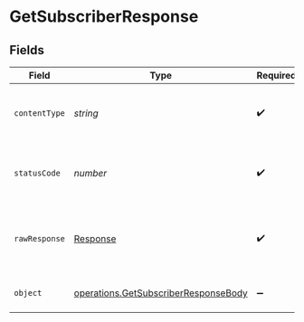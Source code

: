 # GetSubscriberResponse


## Fields

| Field                                                                                        | Type                                                                                         | Required                                                                                     | Description                                                                                  |
| -------------------------------------------------------------------------------------------- | -------------------------------------------------------------------------------------------- | -------------------------------------------------------------------------------------------- | -------------------------------------------------------------------------------------------- |
| `contentType`                                                                                | *string*                                                                                     | :heavy_check_mark:                                                                           | HTTP response content type for this operation                                                |
| `statusCode`                                                                                 | *number*                                                                                     | :heavy_check_mark:                                                                           | HTTP response status code for this operation                                                 |
| `rawResponse`                                                                                | [Response](https://developer.mozilla.org/en-US/docs/Web/API/Response)                        | :heavy_check_mark:                                                                           | Raw HTTP response; suitable for custom response parsing                                      |
| `object`                                                                                     | [operations.GetSubscriberResponseBody](../../models/operations/getsubscriberresponsebody.md) | :heavy_minus_sign:                                                                           | Success. A subscriber is returned.                                                           |